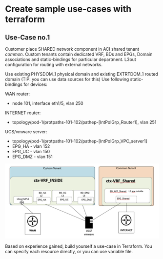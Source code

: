 # Create sample use-cases with terraform

## Use-Case no.1

Customer place SHARED network component in ACI shared tenant *common*. Custom tenants contain dedicated VRF, BDs and EPGs, Domain associations and static-bindings for particular department. L3out configuration for routing with external networks.

Use existing PHYSDOM_1 physical domain and existing EXTRTDOM_1 routed domain (TIP: you can use data sources for this)
Use following static-bindings for devices:

WAN router:

  - node 101, interface eth1/5, vlan 250

INTERNET router:

  - topology/pod-1/protpaths-101-102/pathep-[IntPolGrp_Router1], vlan 251

UCS/vmware server:

  - topology/pod-1/protpaths-101-102/pathep-[IntPolGrp_VPC_server1]
  - EPG_HA - vlan 152
  - EPG_UC - vlan 150
  - EPG_DMZ - vlan 151

<img src="https://raw.githubusercontent.com/marcinduma/ACI-Automation/main/images/terraform-usecase.png" width = 800>

Based on experience gained, build yourself a use-case in Terraform. You can specify each resource directly, or you can use variable file.
